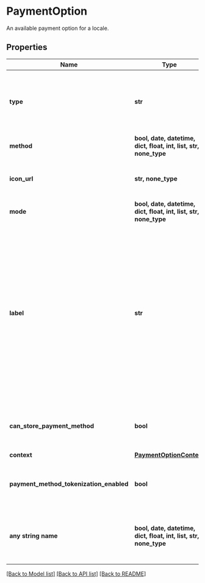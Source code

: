 # PaymentOption

An available payment option for a locale.

## Properties
Name | Type | Description | Notes
------------ | ------------- | ------------- | -------------
**type** | **str** | &#x60;payment-option&#x60;. | [optional]  if omitted the server will use the default value of "payment-option"
**method** | **bool, date, datetime, dict, float, int, list, str, none_type** |  | [optional] 
**icon_url** | **str, none_type** | An icon to display for the payment option. | [optional] 
**mode** | **bool, date, datetime, dict, float, int, list, str, none_type** |  | [optional] 
**label** | **str** | A label that describes this payment option. This label is returned in the language defined by the &#x60;locale&#x60; query parameter. The label can be used to display a list of payment options to the buyer in their language. | [optional] 
**can_store_payment_method** | **bool** | A flag to indicate if storing the payment method is supported. | [optional] 
**context** | [**PaymentOptionContext**](PaymentOptionContext.md) |  | [optional] 
**payment_method_tokenization_enabled** | **bool** | A flag to indicate if storing the payment method is enabled. | [optional] 
**any string name** | **bool, date, datetime, dict, float, int, list, str, none_type** | any string name can be used but the value must be the correct type | [optional]

[[Back to Model list]](../README.md#documentation-for-models) [[Back to API list]](../README.md#documentation-for-api-endpoints) [[Back to README]](../README.md)


